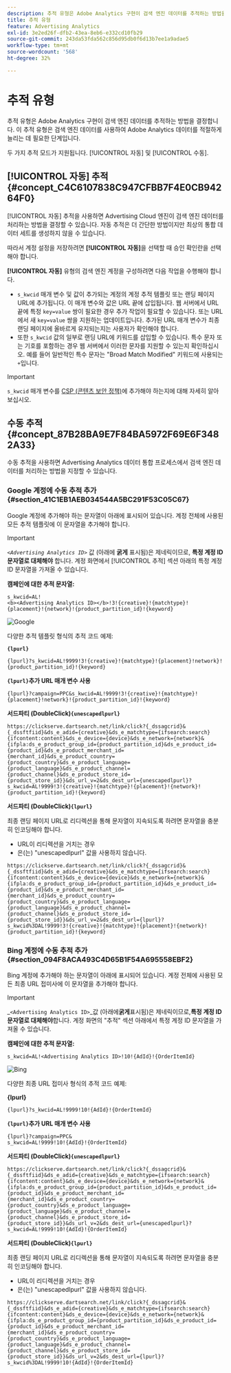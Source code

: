 ```yaml
---
description: 추적 유형은 Adobe Analytics 구현이 검색 엔진 데이터를 추적하는 방법을 결정합니다. 이 추적 유형은 검색 엔진 데이터를 사용하여 Adobe Analytics 데이터를 적절하게 늘리는 데 필요한 단계입니다.
title: 추적 유형
feature: Advertising Analytics
exl-id: 3e2ed26f-dfb2-43ea-8eb6-e332cd10fb29
source-git-commit: 243da53fda562c856d95db0f6d13b7ee1a9adae5
workflow-type: tm+mt
source-wordcount: '568'
ht-degree: 32%

---
```


# 추적 유형

추적 유형은 Adobe Analytics 구현이 검색 엔진 데이터를 추적하는 방법을 결정합니다. 이 추적 유형은 검색 엔진 데이터를 사용하여 Adobe Analytics 데이터를 적절하게 늘리는 데 필요한 단계입니다.

<!--

Here is a video overview of how to implement the Advertising Analytics tracking template:

>[!VIDEO](https://video.tv.adobe.com/v/23120/?quality=12)

-->

두 가지 추적 모드가 지원됩니다. [!UICONTROL 자동] 및 [!UICONTROL 수동].

## [!UICONTROL 자동] 추적 {#concept_C4C6107838C947CFBB7F4E0CB94264F0}

[!UICONTROL 자동] 추적을 사용하면 Advertising Cloud 엔진이 검색 엔진 데이터를 처리하는 방법을 결정할 수 있습니다. 자동 추적은 더 간단한 방법이지만 최상의 통합 데이터 세트를 생성하지 않을 수 있습니다.

따라서 계정 설정을 저장하려면 **[!UICONTROL 자동]**&#x200B;을 선택할 때 승인 확인란을 선택해야 합니다.

**[!UICONTROL 자동]** 유형의 검색 엔진 계정을 구성하려면 다음 작업을 수행해야 합니다.

* `s_kwcid` 매개 변수 및 값이 추가되는 계정의 계정 추적 템플릿 또는 랜딩 페이지 URL에 추가됩니다. 이 매개 변수와 값은 URL 끝에 삽입됩니다. 웹 서버에서 URL 끝에 특정 `key=value` 쌍이 필요한 경우 추가 작업이 필요할 수 있습니다. 또는 URL에서 새 `key=value` 쌍을 지원하는 업데이트입니다. 추가된 URL 매개 변수가 최종 랜딩 페이지에 올바르게 유지되는지는 사용자가 확인해야 합니다.
* 또한 `s_kwcid` 값의 일부로 랜딩 URL에 키워드를 삽입할 수 있습니다. 특수 문자 또는 기호를 포함하는 경우 웹 서버에서 이러한 문자를 지원할 수 있는지 확인하십시오. 예를 들어 일반적인 특수 문자는 &quot;Broad Match Modified&quot; 키워드에 사용되는 `+`입니다.

>[!IMPORTANT]
>
>`s_kwcid` 매개 변수를 [CSP (콘텐츠 보안 정책)](https://experienceleague.adobe.com/ko/docs/id-service/using/reference/csp)에 추가해야 하는지에 대해 자세히 알아보십시오.

## 수동 추적 {#concept_87B28BA9E7F84BA5972F69E6F3482A33}

수동 추적을 사용하면 Advertising Analytics 데이터 통합 프로세스에서 검색 엔진 데이터를 처리하는 방법을 지정할 수 있습니다.

### Google 계정에 수동 추적 추가 {#section_41C1EB1AEB034544A5BC291F53C05C67}

Google 계정에 추가해야 하는 문자열이 아래에 표시되어 있습니다. 계정 전체에 사용된 모든 추적 템플릿에 이 문자열을 추가해야 합니다.

>[!IMPORTANT]
>
>*`<Advertising Analytics ID>`* 값 (아래에 **굵게** 표시됨)은 제네릭이므로, **특정 계정 ID 문자열로 대체해야** 합니다. 계정 화면에서 [!UICONTROL 추적] 섹션 아래의 특정 계정 ID 문자열을 가져올 수 있습니다.

**캠페인에 대한 추적 문자열:**

```
s_kwcid=AL! 
<b><Advertising Analytics ID></b>!3!{creative}!{matchtype}!{placement}!{network}!{product_partition_id}!{keyword}
```

![Google](/help/integrate/c-advertising-analytics/c-adanalytics-workflow/assets/google-account.png)

다양한 추적 템플릿 형식의 추적 코드 예제:

**`{lpurl}`**

```
{lpurl}?s_kwcid=AL!9999!3!{creative}!{matchtype}!{placement}!network}!{product_partition_id}!{keyword}
```

**`{lpurl}`추가 URL 매개 변수 사용**

```
{lpurl}?campaign=PPC&s_kwcid=AL!9999!3!{creative}!{matchtype}!{placement}!network}!{product_partition_id}!{keyword}
```

**서드파티 (DoubleClick)`{unescapedlpurl}`**

```
https://clickserve.dartsearch.net/link/click?{_dssagcrid}&{_dssftfiid}&ds_e_adid={creative}&ds_e_matchtype={ifsearch:search}{ifcontent:content}&ds_e_device={device}&ds_e_network={network}&{ifpla:ds_e_product_group_id={product_partition_id}&ds_e_product_id={product_id}&ds_e_product_merchant_id={merchant_id}&ds_e_product_country={product_country}&ds_e_product_language={product_language}&ds_e_product_channel={product_channel}&ds_e_product_store_id={product_store_id}}&ds_url_v=2&ds_dest_url={unescapedlpurl}?s_kwcid=AL!9999!3!{creative}!{matchtype}!{placement}!{network}!{product_partition_id}!{keyword}
```

**서드파티 (DoubleClick)`{lpurl}`**

최종 랜딩 페이지 URL로 리디렉션을 통해 문자열이 지속되도록 하려면 문자열을 충분히 인코딩해야 합니다.

* URL이 리디렉션을 거치는 경우
* 은(는) &quot;unescapedlpurl&quot; 값을 사용하지 않습니다.


```
https://clickserve.dartsearch.net/link/click?{_dssagcrid}&{_dssftfiid}&ds_e_adid={creative}&ds_e_matchtype={ifsearch:search}{ifcontent:content}&ds_e_device={device}&ds_e_network={network}&{ifpla:ds_e_product_group_id={product_partition_id}&ds_e_product_id={product_id}&ds_e_product_merchant_id={merchant_id}&ds_e_product_country={product_country}&ds_e_product_language={product_language}&ds_e_product_channel={product_channel}&ds_e_product_store_id={product_store_id}}&ds_url_v=2&ds_dest_url={lpurl}?s_kwcid%3DAL!9999!3!{creative}!{matchtype}!{placement}!{network}!{product_partition_id}!{keyword}
```

### Bing 계정에 수동 추적 추가 {#section_094F8ACA493C4D65B1F54A695558EBF2}

Bing 계정에 추가해야 하는 문자열이 아래에 표시되어 있습니다. 계정 전체에 사용된 모든 최종 URL 접미사에 이 문자열을 추가해야 합니다.

>[!IMPORTANT]
>
>_`<Advertising Analytics ID>`_값 (아래에&#x200B;**굵게**&#x200B;표시됨)은 제네릭이므로,**특정 계정 ID 문자열로 대체해야**&#x200B;합니다. 계정 화면의 &quot;추적&quot; 섹션 아래에서 특정 계정 ID 문자열을 가져올 수 있습니다.

**캠페인에 대한 추적 문자열:**

```
s_kwcid=AL!<Advertising Analytics ID>!10!{AdId}!{OrderItemId} 
```

![Bing](/help/integrate/c-advertising-analytics/c-adanalytics-workflow/assets/bing-account.png)

다양한 최종 URL 접미사 형식의 추적 코드 예제:

**{lpurl}**

```
{lpurl}?s_kwcid=AL!9999!10!{AdId}!{OrderItemId}
```

**`{lpurl}`추가 URL 매개 변수 사용**

```
{lpurl}?campaign=PPC&
s_kwcid=AL!9999!10!{AdId}!{OrderItemId}
```

**서드파티 (DoubleClick)`{unescapedlpurl}`**

```
https://clickserve.dartsearch.net/link/click?{_dssagcrid}&{_dssftfiid}&ds_e_adid={creative}&ds_e_matchtype={ifsearch:search}{ifcontent:content}&ds_e_device={device}&ds_e_network={network}&{ifpla:ds_e_product_group_id={product_partition_id}&ds_e_product_id={product_id}&ds_e_product_merchant_id={merchant_id}&ds_e_product_country={product_country}&ds_e_product_language={product_language}&ds_e_product_channel={product_channel}&ds_e_product_store_id={product_store_id}}&ds_url_v=2&ds_dest_url={unescapedlpurl}?s_kwcid=AL!9999!10!{AdId}!{OrderItemId}
```

**서드파티 (DoubleClick)`{lpurl}`**

최종 랜딩 페이지 URL로 리디렉션을 통해 문자열이 지속되도록 하려면 문자열을 충분히 인코딩해야 합니다.

* URL이 리디렉션을 거치는 경우
* 은(는) &quot;unescapedlpurl&quot; 값을 사용하지 않습니다.

```
https://clickserve.dartsearch.net/link/click?{_dssagcrid}&{_dssftfiid}&ds_e_adid={creative}&ds_e_matchtype={ifsearch:search}{ifcontent:content}&ds_e_device={device}&ds_e_network={network}&{ifpla:ds_e_product_group_id={product_partition_id}&ds_e_product_id={product_id}&ds_e_product_merchant_id={merchant_id}&ds_e_product_country={product_country}&ds_e_product_language={product_language}&ds_e_product_channel={product_channel}&ds_e_product_store_id={product_store_id}}&ds_url_v=2&ds_dest_url={lpurl}?s_kwcid%3DAL!9999!10!{AdId}!{OrderItemId}
```
